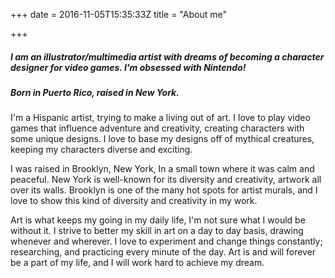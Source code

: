 +++
date = 2016-11-05T15:35:33Z
title = "About me"

+++
##### I am an illustrator/multimedia artist with dreams of becoming a character designer for video games. I'm obsessed with Nintendo!

##### Born in Puerto Rico, raised in New York.

I'm a Hispanic artist, trying to make a living out of art. I love to play video games that influence adventure and creativity, creating characters with some unique designs. I love to base my designs off of mythical creatures, keeping my characters diverse and exciting.

I was raised in Brooklyn, New York, In a small town where it was calm and peaceful. New York is well-known for its diversity and creativity, artwork all over its walls. Brooklyn is one of the many hot spots for artist murals, and I love to show this kind of diversity and creativity in my work.

Art is what keeps my going in my daily life, I'm not sure what I would be without it. I strive to better my skill in art on a day to day basis, drawing whenever and wherever. I love to experiment and change things constantly; researching, and practicing every minute of the day. Art is and will forever be a part of my life, and I will work hard to achieve my dream.